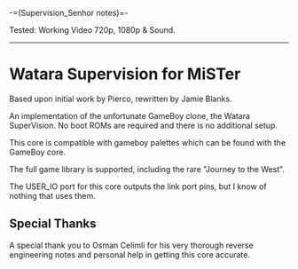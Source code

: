 -=(Supervision_Senhor notes)=-

Tested: Working Video 720p, 1080p & Sound.

___
# Watara Supervision for MiSTer
Based upon initial work by Pierco, rewritten by Jamie Blanks.

An implementation of the unfortunate GameBoy clone, the Watara SuperVision. No boot ROMs are required and there is no additional setup.

This core is compatible with gameboy palettes which can be found with the GameBoy core.

The full game library is supported, including the rare "Journey to the West".

The USER_IO port for this core outputs the link port pins, but I know of nothing that uses them.

## Special Thanks
A special thank you to Osman Celimli for his very thorough reverse engineering notes and personal help in getting this core accurate.
